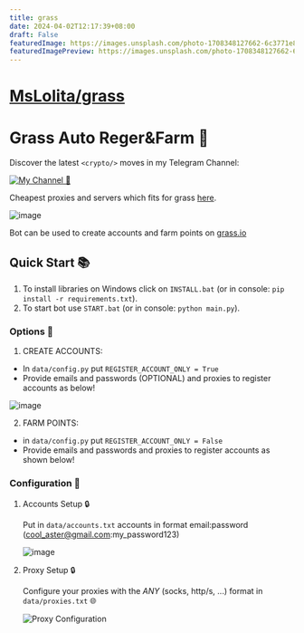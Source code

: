 ```yaml
---
title: grass
date: 2024-04-02T12:17:39+08:00
draft: False
featuredImage: https://images.unsplash.com/photo-1708348127662-6c3771e8c3bd?ixid=M3w0NjAwMjJ8MHwxfHJhbmRvbXx8fHx8fHx8fDE3MTIwMzEzMTV8&ixlib=rb-4.0.3
featuredImagePreview: https://images.unsplash.com/photo-1708348127662-6c3771e8c3bd?ixid=M3w0NjAwMjJ8MHwxfHJhbmRvbXx8fHx8fHx8fDE3MTIwMzEzMTV8&ixlib=rb-4.0.3
---
```


# [MsLolita/grass](https://github.com/MsLolita/grass)

# Grass Auto Reger&Farm 🔹


Discover the latest `<crypto/>` moves in my Telegram Channel:

[![My Channel 🥰](https://img.shields.io/badge/Web3_Enjoyer_|_Subscribe_🥰-0A66C2?style=for-the-badge&logo=telegram&logoColor=white)](https://t.me/web3_enjoyer_club) 

Cheapest proxies and servers which fits for grass [here](https://teletype.in/@web3enjoyer/4a2G9NuHssy).

![image](https://github.com/MsLolita/grass/assets/58307006/9bb115d3-18f0-4a7d-8450-b7463a0b33d9)


Bot can be used to create accounts and farm points on [grass.io](https://app.getgrass.io/register/?referralCode=erxggzon61FWrJ9)
## Quick Start 📚
   1. To install libraries on Windows click on `INSTALL.bat` (or in console: `pip install -r requirements.txt`).
   2. To start bot use `START.bat` (or in console: `python main.py`).

### Options 📧

1. CREATE ACCOUNTS:
 - In `data/config.py` put `REGISTER_ACCOUNT_ONLY = True`
 - Provide emails and passwords (OPTIONAL) and proxies to register accounts as below!

  ![image](https://github.com/MsLolita/grass/assets/58307006/67740c9b-07d6-4f78-a87d-27b09c0303e8)

2. FARM POINTS:
 - in `data/config.py` put `REGISTER_ACCOUNT_ONLY = False`
 - Provide emails and passwords and proxies to register accounts as shown below!

### Configuration 📧

1. Accounts Setup 🔒

   Put in `data/accounts.txt` accounts in format email:password (cool_aster@gmail.com:my_password123)
   
   ![image](https://github.com/MsLolita/grass/assets/58307006/2f8bacaa-0212-49fe-b362-fe764230f47c)

2. Proxy Setup 🔒

   Configure your proxies with the *ANY* (socks, http/s, ...) format in `data/proxies.txt` 🌐

   ![Proxy Configuration](https://github.com/MsLolita/VeloData/assets/58307006/a2c95484-52b6-497a-b89e-73b89d953d8c)
